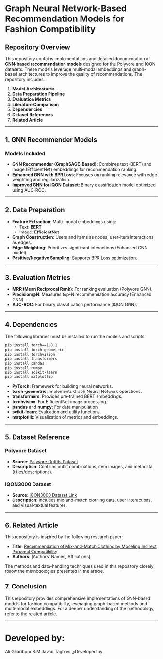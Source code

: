 # **Graph Neural Network-Based Recommendation Models for Fashion Compatibility**

## **Repository Overview**
This repository contains implementations and detailed documentation of **GNN-based recommendation models** designed for the Polyvore and IQON datasets. These models leverage multi-modal embeddings and graph-based architectures to improve the quality of recommendations. The repository includes:

1. **Model Architectures**
2. **Data Preparation Pipeline**
3. **Evaluation Metrics**
4. **Literature Comparison**
5. **Dependencies**
6. **Dataset References**
7. **Related Article**

---

## **1. GNN Recommender Models**

### **Models Included**
- **GNN Recommender (GraphSAGE-Based)**: Combines text (BERT) and image (EfficientNet) embeddings for recommendation ranking.
- **Enhanced GNN with BPR Loss**: Focuses on ranking relevance with edge weighting and regularization.
- **Improved GNN for IQON Dataset**: Binary classification model optimized using AUC-ROC.

---

## **2. Data Preparation**

- **Feature Extraction**: Multi-modal embeddings using:
  - Text: **BERT**
  - Image: **EfficientNet**
- **Graph Construction**: Users and items as nodes, user-item interactions as edges.
- **Edge Weighting**: Prioritizes significant interactions (Enhanced GNN model).
- **Positive/Negative Sampling**: Supports BPR Loss optimization.

---

## **3. Evaluation Metrics**

- **MRR (Mean Reciprocal Rank)**: For ranking evaluation (Polyvore GNN).
- **Precision@N**: Measures top-N recommendation accuracy (Enhanced GNN).
- **AUC-ROC**: For binary classification performance (IQON GNN).

---

## **4. Dependencies**

The following libraries must be installed to run the models and scripts:

```bash
pip install torch==1.8.1
pip install torch-geometric
pip install torchvision
pip install transformers
pip install pandas
pip install numpy
pip install scikit-learn
pip install matplotlib
```

- **PyTorch**: Framework for building neural networks.
- **torch-geometric**: Implements Graph Neural Network operations.
- **transformers**: Provides pre-trained BERT embeddings.
- **torchvision**: For EfficientNet image processing.
- **pandas** and **numpy**: For data manipulation.
- **scikit-learn**: Evaluation and utility functions.
- **matplotlib**: Visualization of metrics and embeddings.

---

## **5. Dataset Reference**

### **Polyvore Dataset**
- **Source**: [Polyvore Outfits Dataset](https://github.com/uky-ml/visual-compatibility)
- **Description**: Contains outfit combinations, item images, and metadata (titles/descriptions).

### **IQON3000 Dataset**
- **Source**: [IQON3000 Dataset Link](https://github.com/kuplab/IQON3000)
- **Description**: Includes mix-and-match clothing data, user interactions, and visual-textual features.

---

## **6. Related Article**

This repository is inspired by the following research paper:

- **Title**: [Recommendation of Mix-and-Match Clothing by Modeling Indirect Personal Compatibility](https://arxiv.org/abs/1909.12345)
- **Authors**: [Authors' Names, Affiliations]

The methods and data-handling techniques used in this repository closely follow the methodologies presented in the article.



## **7. Conclusion**
This repository provides comprehensive implementations of GNN-based models for fashion compatibility, leveraging graph-based methods and multi-modal embeddings. For a deeper understanding of the methodology, refer to the related article.

---

# Developed by:
  Ali Gharibpur
  S.M.Javad Taghavi
یDeveloped by
